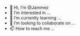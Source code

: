- 👋 Hi, I’m @Jammez
- 👀 I’m interested in ...
- 🌱 I’m currently learning ...
- 💞️ I’m looking to collaborate on ...
- 📫 How to reach me ...

<!---
Jammez/Jammez is a ✨ special ✨ repository because its `README.md` (this file) appears on your GitHub profile.
You can click the Preview link to take a look at your changes.
--->

